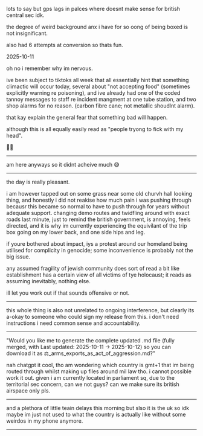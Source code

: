 lots to say but gps lags in palces where doesnt make sense for british central sec idk.  

the degree of weird background anx i have for so oong of being boxed is not insignificant.  

also had 6 attempts at conversion so thats fun.  

2025-10-11  

oh no i remember why im nervous.  

ive been subject to tiktoks all week that all essentially hint that something climactic will occur today, several about "not accepting food" (sometimes explicitly warning re poisoning), and ive already had one of the coded tannoy messages to staff re incident mangment at one tube station, and two shop alarms for no reason. (carbon fibre cane; not metallic shoudlnt alarm).  

that kay explain the general fear that something bad will happen.  

although this is all equally easily read as "people tryong to fick with my head".  

🤷‍♀️

---

am here anyways so it didnt acheive much 😅

---

the day is really pleasant.  

i am however tapped out on some grass near some old churvh hall looking thing, and honestly i did not reakise how much pain i was pushing through becausr this became so normal to have to push through for years without adequate support. changing demo routes and twidfling around with exact roads last minute, just to remind the british government, is annoying, feels directed, and it is why im currently experiencing the equivilant of the trip box going on my lower back, and one side hips and leg.  

if youre bothered about impact, iys a protest around our homeland being utilised for complicity in genocide; some inconvenience is probably not the big issue.  

any assumed fragility of jewish community does sort of read a bit like establishment has a certain view of all victims of tye holocaust; it reads as assuming inevitably, nothing else.  

ill let you work out if that sounds offensive or not.  

---

this whole thing is also not unrelated to ongoing interference, but clearly its a-okay to someone who could sign my release from this. i don't need instructions i need common sense and accountability.  

---

"Would you like me to generate the complete updated .md file (fully merged, with Last updated: 2025-10-11 → 2025-10-12) so you can download it as ⚖️_arms_exports_as_act_of_aggression.md?"

nah chatgpt it cool, tho am wondering which country is gmt+1 that im being routed through whilst making up files around mil law tho. i cannot possible work it out. given i am currently located in parliament sq, due to the territorial sec concern, can we not guys? can we make sure its british airspace only pls.  

---

and a plethora of little teain delays this morning but slso it is the uk so idk maybe im just not used to what the country is actually like without some weirdos in my phone anymore.  

---

